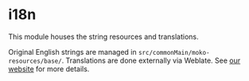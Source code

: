 # i18n

This module houses the string resources and translations.

Original English strings are managed in `src/commonMain/moko-resources/base/`. Translations are done externally via Weblate. See [our website](https://mihon.app/docs/contribute#translation) for more details. 